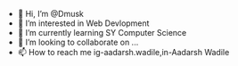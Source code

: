 - 👋 Hi, I’m @Dmusk
- 👀 I’m interested in Web Devlopment
- 🌱 I’m currently learning SY Computer Science
- 💞️ I’m looking to collaborate on ...
- 📫 How to reach me ig-aadarsh.wadile,in-Aadarsh Wadile

<!---
Dmusk/Dmusk is a ✨ special ✨ repository because its `README.md` (this file) appears on your GitHub profile.
You can click the Preview link to take a look at your changes.
--->

